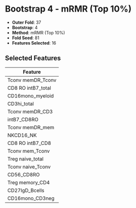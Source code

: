 # Bootstrap 4 - mRMR (Top 10%)

- **Outer Fold**: 37
- **Bootstrap**: 4
- **Method**: mRMR (Top 10%)
- **Fold Seed**: 81
- **Features Selected**: 16

## Selected Features

| Feature |
|---------|
| Tconv memDR_Tconv |
| CD8 RO intB7_total |
| CD16mono_myeloid |
| CD3hi_total |
| Tconv memDR_CD3 |
| intB7_CD8RO |
| Tconv memDR_mem |
| NKCD16_NK |
| CD8 RO intB7_CD8 |
| Tconv mem_Tconv |
| Treg naive_total |
| Tconv naive_Tconv |
| CD56_CD8RO |
| Treg memory_CD4 |
| CD27IgD_Bcells |
| CD16mono_CD3neg |
